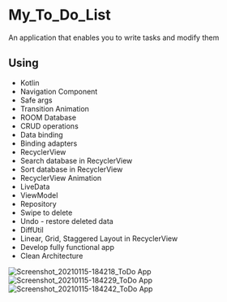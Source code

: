 # My_To_Do_List
An application that enables you to write tasks and modify them

## Using 
* Kotlin
* Navigation Component
* Safe args
* Transition Animation
* ROOM Database
* CRUD operations
* Data binding
* Binding adapters
* RecyclerView
* Search database in RecyclerView
* Sort database in RecyclerView
* RecyclerView Animation
* LiveData
* ViewModel
* Repository
* Swipe to delete
* Undo - restore deleted data
* DiffUtil
* Linear, Grid, Staggered Layout in RecyclerView
* Develop fully functional app
* Clean Architecture

![Screenshot_20210115-184218_ToDo App](https://user-images.githubusercontent.com/50237875/104754277-b41a5180-5761-11eb-9628-e78db9577897.jpg)
![Screenshot_20210115-184229_ToDo App](https://user-images.githubusercontent.com/50237875/104754341-c7c5b800-5761-11eb-81d1-166ce103a1c7.jpg)
![Screenshot_20210115-184242_ToDo App](https://user-images.githubusercontent.com/50237875/104754404-d8762e00-5761-11eb-91e7-9515e3b89fdb.jpg)

